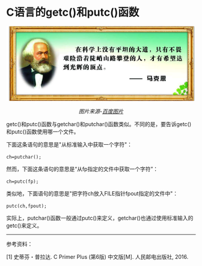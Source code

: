 # C语言的getc()和putc()函数

<center>

<img src="image\科学上没有平坦的大道.jpg">

*图片来源-[百度图片](https://image.baidu.com/search/detail?ct=503316480&z=0&ipn=d&word=%E7%A7%91%E5%AD%A6%E5%90%8D%E8%A8%80&step_word=&hs=0&pn=6&spn=0&di=75968833380&pi=0&rn=1&tn=baiduimagedetail&is=0%2C0&istype=2&ie=utf-8&oe=utf-8&in=&cl=2&lm=-1&st=-1&cs=3837380884%2C376382761&os=1523463490%2C1552000945&simid=3348108508%2C133155159&adpicid=0&lpn=0&ln=1961&fr=&fmq=1497246464853_R&fm=result&ic=0&s=undefined&se=&sme=&tab=0&width=&height=&face=undefined&ist=&jit=&cg=&bdtype=0&oriquery=&objurl=http%3A%2F%2Fp.ananas.chaoxing.com%2Fstar%2F1024_0%2F1384495290156frlky.jpg&fromurl=ippr_z2C%24qAzdH3FAzdH3F455v_z%26e3Bviw5xtg2_z%26e3Bv54AzdH3Fv576fjAzdH3Fcamba8_z%26e3Bip4s&gsm=0&rpstart=0&rpnum=0)*

</center>

getc()和putc()函数与getchar()和putchar()函数类似。不同的是，要告诉getc()和putc()函数使用哪一个文件。

下面这条语句的意思是"从标准输入中获取一个字符"：

`ch=putchar();`

然而，下面这条语句的意思是“从fp指定的文件中获取一个字符”：

`ch=putc(fp);`

类似地，下面语句的意思是"把字符ch放入FILE指针fpout指定的文件中"：

`putc(ch,fpout);`

实际上，putchar()函数一般通过putc()来定义，getchar()也通过使用标准输入的getc()来定义。



----

参考资料：

[1]  史蒂芬・普拉达. C Primer Plus (第6版) 中文版[M]. 人民邮电出版社, 2016.